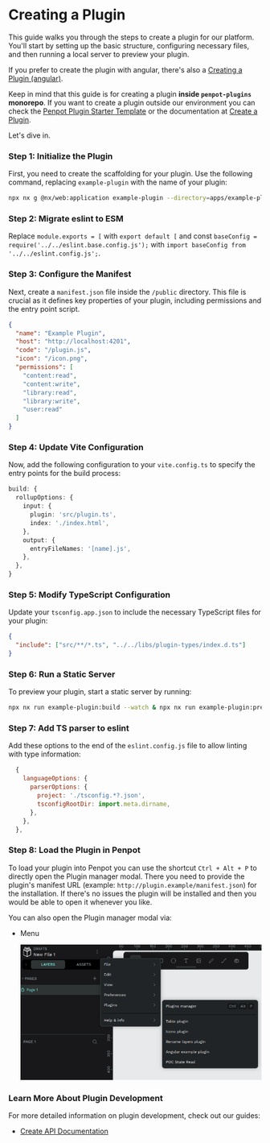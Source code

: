 # Creating a Plugin

This guide walks you through the steps to create a plugin for our platform. You'll start by setting up the basic structure, configuring necessary files, and then running a local server to preview your plugin.

If you prefer to create the plugin with angular, there's also a [Creating a Plugin (angular)](./create-angular-plugin.md).

Keep in mind that this guide is for creating a plugin **inside `penpot-plugins` monorepo**. If you want to create a plugin outside our environment you can check the [Penpot Plugin Starter Template](https://github.com/penpot/penpot-plugin-starter-template) or the documentation at [Create a Plugin](https://help.penpot.app/technical-guide/plugins/create-a-plugin/).

Let's dive in.

### Step 1: Initialize the Plugin

First, you need to create the scaffolding for your plugin. Use the following command, replacing `example-plugin` with the name of your plugin:

```sh
npx nx g @nx/web:application example-plugin --directory=apps/example-plugin
```

### Step 2: Migrate eslint to ESM

Replace `module.exports = [` with `export default [` and const `baseConfig = require('../../eslint.base.config.js');` with `import baseConfig from '../../eslint.config.js';`.

### Step 3: Configure the Manifest

Next, create a `manifest.json` file inside the `/public` directory. This file is crucial as it defines key properties of your plugin, including permissions and the entry point script.

```json
{
  "name": "Example Plugin",
  "host": "http://localhost:4201",
  "code": "/plugin.js",
  "icon": "/icon.png",
  "permissions": [
    "content:read",
    "content:write",
    "library:read",
    "library:write",
    "user:read"
  ]
}
```

### Step 4: Update Vite Configuration

Now, add the following configuration to your `vite.config.ts` to specify the entry points for the build process:

```typescript
build: {
  rollupOptions: {
    input: {
      plugin: 'src/plugin.ts',
      index: './index.html',
    },
    output: {
      entryFileNames: '[name].js',
    },
  },
}
```

### Step 5: Modify TypeScript Configuration

Update your `tsconfig.app.json` to include the necessary TypeScript files for your plugin:

```json
{
  "include": ["src/**/*.ts", "../../libs/plugin-types/index.d.ts"]
}
```

### Step 6: Run a Static Server

To preview your plugin, start a static server by running:

```sh
npx nx run example-plugin:build --watch & npx nx run example-plugin:preview
```

### Step 7: Add TS parser to eslint

Add these options to the end of the `eslint.config.js` file to allow linting with type information:

```js
  {
    languageOptions: {
      parserOptions: {
        project: './tsconfig.*?.json',
        tsconfigRootDir: import.meta.dirname,
      },
    },
  },
```

### Step 8: Load the Plugin in Penpot

To load your plugin into Penpot you can use the shortcut `Ctrl + Alt + P` to directly open the Plugin manager modal. There you need to provide the plugin's manifest URL (example: `http://plugin.example/manifest.json`) for the installation. If there's no issues the plugin will be installed and then you would be able to open it whenever you like.

You can also open the Plugin manager modal via:

- Menu

  ![Penpot's menu image](./images/plugin-menu.png)

### Learn More About Plugin Development

For more detailed information on plugin development, check out our guides:

- [Create API Documentation](./create-api.md)
